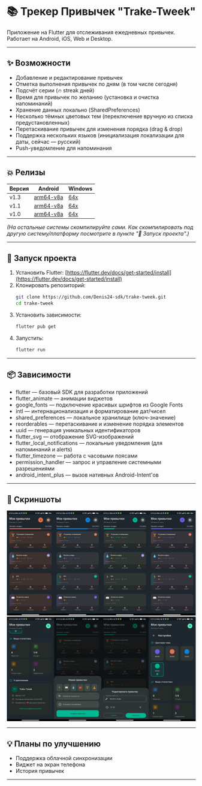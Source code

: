 # 📚 Трекер Привычек "Trake-Tweek"

Приложение на Flutter для отслеживания ежедневных привычек.  
Работает на Android, iOS, Web и Desktop.

---

## ✨ Возможности

- Добавление и редактирование привычек
- Отметка выполнения привычек по дням (в том числе сегодня)
- Подсчёт серии (🔥 streak дней)
- Время для привычек по желанию (установка и очистка напоминаний)
- Хранение данных локально (SharedPreferences)
- Несколько тёмных цветовых тем (переключение вручную из списка предустановленных)
- Перетаскивание привычек для изменения порядка (drag & drop)
- Поддержка нескольких языков (инициализация локализации для даты, сейчас — русский)
- Push-уведомление для напоминания 

---

## 💥 Релизы

| Версия    | Android |  Windows |
|-----------|---------|---------|
| v1.3      |[arm64-v8a](https://github.com/Denis24-sdk/trake-tweek/releases/download/v1.3/app-arm64-v8a-release.apk)|[64x](https://github.com/Denis24-sdk/trake-tweek/releases/download/v1.3/windows.zip)|  
| v1.1      |[arm64-v8a](https://github.com/Denis24-sdk/trake-tweek/releases/download/v1.1/trake-tweek.apk)|[64x](https://github.com/Denis24-sdk/trake-tweek/releases/download/v1.1/trake-tweek.zip)|  
| v1.0      |[arm64-v8a](https://github.com/Denis24-sdk/trake-tweek/releases/download/v1.0/trake-tweek.apk)|[64x](https://github.com/Denis24-sdk/trake-tweek/releases/download/v1.0/Trake-tweek.zip)|  

_(На остальные системы скомпилируйте сами. Как скомпилировать под другую систему/платформу посмотрите в пункте "🚀 Запуск проекта".)_

---

## 🚀 Запуск проекта
1. Установить Flutter: [https://flutter.dev/docs/get-started/install](https://flutter.dev/docs/get-started/install)
2. Клонировать репозиторий:
    ```bash
    git clone https://github.com/Denis24-sdk/trake-tweek.git
    cd trake-tweek
    ```
3. Установить зависимости:
    ```bash
    flutter pub get
    ```
4. Запустить:
    ```bash
    flutter run
    ```

---

## 📦 Зависимости 
- flutter — базовый SDK для разработки приложений
- flutter_animate — анимации виджетов
- google_fonts — подключение красивых шрифтов из Google Fonts
- intl — интернационализация и форматирование дат/чисел
- shared_preferences — локальное хранилище (ключ-значение)
- reorderables — перетаскивание и изменение порядка элементов
- uuid — генерация уникальных идентификаторов
- flutter_svg — отображение SVG-изображений
- flutter_local_notifications — локальные уведомления (для напоминаний и alerts)
- flutter_timezone — работа с часовыми поясами
- permission_handler — запрос и управление системными разрешениями
- android_intent_plus — вызов нативных Android-Intent'ов

---

## 📌 Скриншоты
![fhoto_1](./images/1.jpg)
![fhoto_2](./images/2.jpg)

---

## 💡 Планы по улучшению

- Поддержка облачной синхронизации
- Виджет на экран телефона
- История привычек

---


